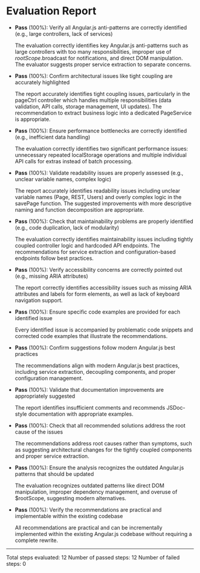 # Evaluation Report

- **Pass** (100%): Verify all Angular.js anti-patterns are correctly identified (e.g., large controllers, lack of services)
  
  The evaluation correctly identifies key Angular.js anti-patterns such as large controllers with too many responsibilities, improper use of $rootScope.$broadcast for notifications, and direct DOM manipulation. The evaluator suggests proper service extraction to separate concerns.

- **Pass** (100%): Confirm architectural issues like tight coupling are accurately highlighted
  
  The report accurately identifies tight coupling issues, particularly in the pageCtrl controller which handles multiple responsibilities (data validation, API calls, storage management, UI updates). The recommendation to extract business logic into a dedicated PageService is appropriate.

- **Pass** (100%): Ensure performance bottlenecks are correctly identified (e.g., inefficient data handling)
  
  The evaluation correctly identifies two significant performance issues: unnecessary repeated localStorage operations and multiple individual API calls for extras instead of batch processing.

- **Pass** (100%): Validate readability issues are properly assessed (e.g., unclear variable names, complex logic)
  
  The report accurately identifies readability issues including unclear variable names (Page, REST, Users) and overly complex logic in the savePage function. The suggested improvements with more descriptive naming and function decomposition are appropriate.

- **Pass** (100%): Check that maintainability problems are properly identified (e.g., code duplication, lack of modularity)
  
  The evaluation correctly identifies maintainability issues including tightly coupled controller logic and hardcoded API endpoints. The recommendations for service extraction and configuration-based endpoints follow best practices.

- **Pass** (100%): Verify accessibility concerns are correctly pointed out (e.g., missing ARIA attributes)
  
  The report correctly identifies accessibility issues such as missing ARIA attributes and labels for form elements, as well as lack of keyboard navigation support.

- **Pass** (100%): Ensure specific code examples are provided for each identified issue
  
  Every identified issue is accompanied by problematic code snippets and corrected code examples that illustrate the recommendations.

- **Pass** (100%): Confirm suggestions follow modern Angular.js best practices
  
  The recommendations align with modern Angular.js best practices, including service extraction, decoupling components, and proper configuration management.

- **Pass** (100%): Validate that documentation improvements are appropriately suggested
  
  The report identifies insufficient comments and recommends JSDoc-style documentation with appropriate examples.

- **Pass** (100%): Check that all recommended solutions address the root cause of the issues
  
  The recommendations address root causes rather than symptoms, such as suggesting architectural changes for the tightly coupled components and proper service extraction.

- **Pass** (100%): Ensure the analysis recognizes the outdated Angular.js patterns that should be updated
  
  The evaluation recognizes outdated patterns like direct DOM manipulation, improper dependency management, and overuse of $rootScope, suggesting modern alternatives.

- **Pass** (100%): Verify the recommendations are practical and implementable within the existing codebase
  
  All recommendations are practical and can be incrementally implemented within the existing Angular.js codebase without requiring a complete rewrite.

---

Total steps evaluated: 12
Number of passed steps: 12
Number of failed steps: 0